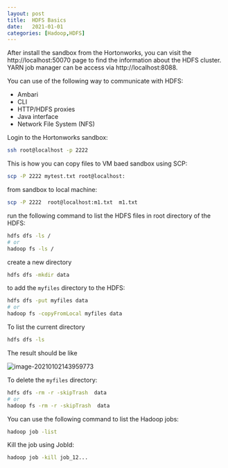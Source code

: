 ```yaml
---
layout: post
title:  HDFS Basics
date:   2021-01-01
categories: [Hadoop,HDFS]
---
```


After install the sandbox from the Hortonworks, you can visit the http://localhost:50070 page to find the information about the HDFS cluster. YARN job manager can be access via http://localhost:8088. 

<!--more-->


You can use of the following way to communicate with HDFS:

- Ambari
- CLI
- HTTP/HDFS proxies
- Java interface
- Network File System (NFS)

Login to the Hortonworks sandbox:

```bash
ssh root@localhost -p 2222
```

This is how you can copy files to VM baed sandbox using SCP:

```bash
scp -P 2222 mytest.txt root@localhost:
```

from sandbox to local machine:

```bash
scp -P 2222  root@localhost:m1.txt  m1.txt
```

run the following command to list the HDFS files in root directory of the HDFS:

```bash
hdfs dfs -ls /
# or
hadoop fs -ls /
```

create a new directory

```bash
hdfs dfs -mkdir data
```



to add the `myfiles` directory to the HDFS:

```bash
hdfs dfs -put myfiles data
# or
hadoop fs -copyFromLocal myfiles data
```

To list the current directory

```bash
hdfs dfs -ls
```

The result should be like

![image-20210102143959773](https://cdn.jsdelivr.net/gh/ojitha/blog@master/uPic/image-20210102143959773.png)

To delete the `myfiles` directory:

```bash
hdfs dfs -rm -r -skipTrash  data
# or
hadoop fs -rm -r -skipTrash  data
```

You can use the following command to list the Hadoop jobs:

```bash
hadoop job -list
```

Kill the job using JobId:

```bash
hadoop job -kill job_12...
```

